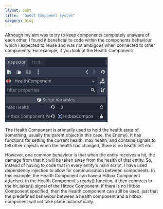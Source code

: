 ```yaml
---
layout: post
title:  "Godot Component System"
caegory: blog
---
```

<p>Although my aim was to try to keep components completely unaware of each other, I found it beneficial to code within the components behaviour which I expected to reuse and was not ambigous when connected to other components. For example, if you look at the Health Component:</p>

![Health Component](/assets/images/2022_01_13-GodotHealth.png)

<p>The Health Component is primarily used to hold the health state of something, usually the parent object(in this case, the Enemy). It has functions for setting the current health, max health, and contains signals to tell other objects when the health has changed, there is no health left etc. </p>

<p>However, one common behaviour is that when the entity receives a hit, the damage from that hit will be taken away from the health of that entity. So, instead of having to code that in every entity's main script, I have used dependency injection to allow for communication between components. In this example, the Health Component can have a Hitbox Component attached. In the Health Component's ready() function, it then connects to the hit_taken() signal of the Hitbox Component. If there is no Hitbox Component specified, then the Health component can still be used, just that the predefined behaviour between a health component and a hitbox component will not take place automatically.</p>
